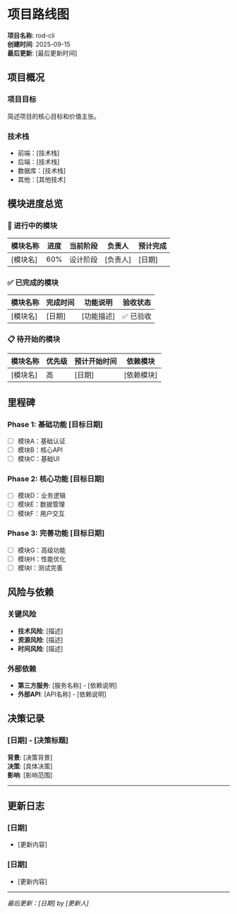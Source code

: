 # 项目路线图

**项目名称**: rod-cli  
**创建时间**: 2025-09-15  
**最后更新**: [最后更新时间]  

## 项目概况

### 项目目标
简述项目的核心目标和价值主张。

### 技术栈
- 前端：[技术栈]
- 后端：[技术栈]
- 数据库：[技术栈]
- 其他：[其他技术]

## 模块进度总览

### 🔄 进行中的模块
| 模块名称 | 进度 | 当前阶段 | 负责人 | 预计完成 |
|---------|------|----------|---------|----------|
| [模块名] | 60% | 设计阶段 | [负责人] | [日期] |

### ✅ 已完成的模块
| 模块名称 | 完成时间 | 功能说明 | 验收状态 |
|---------|----------|----------|----------|
| [模块名] | [日期] | [功能描述] | ✅ 已验收 |

### 📋 待开始的模块
| 模块名称 | 优先级 | 预计开始时间 | 依赖模块 |
|---------|--------|-------------|---------|
| [模块名] | 高 | [日期] | [依赖模块] |

## 里程碑

### Phase 1: 基础功能 [目标日期]
- [ ] 模块A：基础认证
- [ ] 模块B：核心API
- [ ] 模块C：基础UI

### Phase 2: 核心功能 [目标日期]
- [ ] 模块D：业务逻辑
- [ ] 模块E：数据管理
- [ ] 模块F：用户交互

### Phase 3: 完善功能 [目标日期]
- [ ] 模块G：高级功能
- [ ] 模块H：性能优化
- [ ] 模块I：测试完善

## 风险与依赖

### 关键风险
- **技术风险**: [描述]
- **资源风险**: [描述]
- **时间风险**: [描述]

### 外部依赖
- **第三方服务**: [服务名称] - [依赖说明]
- **外部API**: [API名称] - [依赖说明]

## 决策记录

### [日期] - [决策标题]
**背景**: [决策背景]  
**决策**: [具体决策]  
**影响**: [影响范围]  

---

## 更新日志

### [日期]
- [更新内容]

### [日期]  
- [更新内容]

---

*最后更新：[日期] by [更新人]*